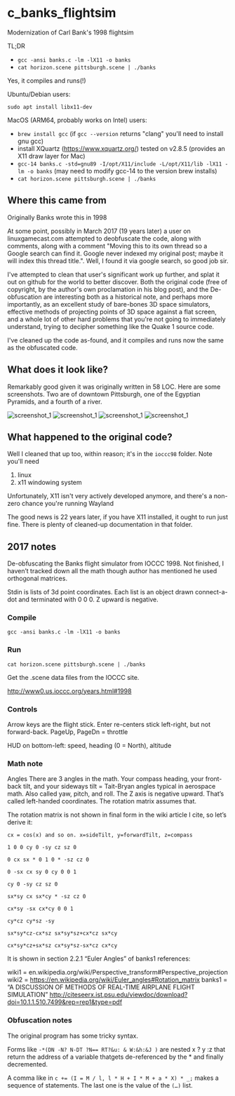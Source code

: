 # c_banks_flightsim

Modernization of Carl Bank's 1998 flightsim

TL;DR

* `gcc -ansi banks.c -lm -lX11 -o banks`
* `cat horizon.scene pittsburgh.scene | ./banks`

Yes, it compiles and runs(!)

Ubuntu/Debian users:

`sudo apt install libx11-dev`

MacOS (ARM64, probably works on Intel) users:

* `brew install gcc` (if `gcc --version` returns "clang" you'll need to install gnu gcc)
* install XQuartz (https://www.xquartz.org/) tested on v2.8.5 (provides an X11 draw layer for Mac)
* `gcc-14 banks.c -std=gnu89 -I/opt/X11/include -L/opt/X11/lib -lX11 -lm -o banks` (may need to modify gcc-14 to the version brew installs)
* `cat horizon.scene pittsburgh.scene | ./banks`

## Where this came from

Originally Banks wrote this in 1998

At some point, possibly in March 2017 (19 years later) a user on linuxgamecast.com attempted to deobfuscate the code, along with comments, along with a comment "Moving this to its own thread so a Google search can find it. Google never indexed my original post; maybe it will index this thread title.". Well, I found it via google search, so good job sir.

I've attempted to clean that user's significant work up further, and splat it out on github for the world to better discover. Both the original code (free of copyright, by the author's own proclamation in his blog post), and the De-obfuscation are interesting both as a historical note, and perhaps more importantly, as an excellent study of bare-bones 3D space simulators, effective methods of projecting points of 3D space against a flat screen, and a whole lot of other hard problems that you're not going to immediately understand, trying to decipher something like the Quake 1 source code.

I've cleaned up the code as-found, and it compiles and runs now the same as the obfuscated code.

## What does it look like?

Remarkably good given it was originally written in 58 LOC. Here are some screenshots. Two are of downtown Pittsburgh, one of the Egyptian Pyramids, and a fourth of a river.

![screenshot_1](https://github.com/hadlock/c_banks_flightsim/blob/master/static/banks.png) ![screenshot_1](https://github.com/hadlock/c_banks_flightsim/blob/master/static/banks2.png)
![screenshot_1](https://github.com/hadlock/c_banks_flightsim/blob/master/static/banks3.png) ![screenshot_1](https://github.com/hadlock/c_banks_flightsim/blob/master/static/banks4.png)

## What happened to the original code?

Well I cleaned that up too, within reason; it's in the `ioccc98` folder. Note you'll need

1. linux
2. x11 windowing system

Unfortunately, X11 isn't very actively developed anymore, and there's a non-zero chance you're running Wayland

The good news is 22 years later, if you have X11 installed, it ought to run just fine. There is plenty of cleaned-up documentation in that folder.

## 2017 notes

De-obfuscating the Banks flight simulator from IOCCC 1998. Not finished,
I haven’t tracked down all the math though author has mentioned he used
orthogonal matrices.

Stdin is lists of 3d point coordinates. Each list is an object
drawn connect-a-dot and terminated with 0 0 0. Z upward is negative.

### Compile

`gcc -ansi banks.c -lm -lX11 -o banks`

### Run

`cat horizon.scene pittsburgh.scene | ./banks`

Get the .scene data files from the IOCCC site.

<http://www0.us.ioccc.org/years.html#1998>

### Controls

Arrow keys are the flight stick.
Enter re-centers stick left-right, but not forward-back.
PageUp, PageDn = throttle

HUD on bottom-left:
speed, heading (0 = North), altitude

### Math note

Angles
There are 3 angles in the math. Your compass heading, your front-back tilt, and your sideways tilt = Tait-Bryan angles typical in aerospace math. Also called yaw, pitch, and roll. The Z axis is negative upward. That’s called left-handed coordinates. The rotation matrix assumes that.

The rotation matrix is not shown in final form in the wiki article I cite, so let’s derive it:

`cx = cos(x) and so on. x=sideTilt, y=forwardTilt, z=compass`

```shell
1 0 0 cy 0 -sy cz sz 0

0 cx sx * 0 1 0 * -sz cz 0

0 -sx cx sy 0 cy 0 0 1

cy 0 -sy cz sz 0

sx*sy cx sx*cy * -sz cz 0

cx*sy -sx cx*cy 0 0 1

cy*cz cy*sz -sy

sx*sy*cz-cx*sz sx*sy*sz+cx*cz sx*cy

cx*sy*cz+sx*sz cx*sy*sz-sx*cz cx*cy
```

It is shown in section 2.2.1 “Euler Angles” of banks1 references:

wiki1 = en.wikipedia.org/wiki/Perspective_transform#Perspective_projection
wiki2 = <https://en.wikipedia.org/wiki/Euler_angles#Rotation_matrix>
banks1 = “A DISCUSSION OF METHODS OF REAL-TIME AIRPLANE FLIGHT SIMULATION”
<http://citeseerx.ist.psu.edu/viewdoc/download?doi=10.1.1.510.7499&rep=rep1&type=pdf>

### Obfuscation notes

The original program has some tricky syntax.

Forms like `-*(DN -N? N-DT ?N== RT?&u: & W:&h:&J )` are nested x ? y :z that return the address of a variable thatgets de-referenced by the * and finally decremented.

A comma like in `c += (I = M / l, l * H + I * M + a * X) * _;` makes a sequence of statements. The last one is the value of the `(…)` list.
